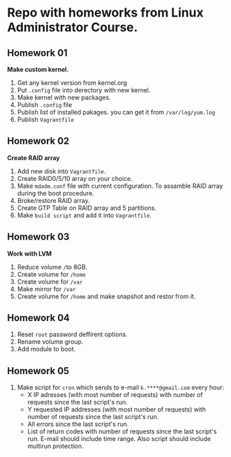 # Repo with homeworks from Linux Administrator Course.

## Homework 01
**Make custom kernel.**
1. Get any kernel version from kernel.org
2. Put `.config` file into derectory with new kernel.
3. Make kernel with new packages.
4. Publish `.config` file
5. Publish list of installed pakages. you can get it from `/var/log/yum.log`
6. Publish `Vagrantfile`
## Homework 02
**Create RAID array**
1. Add new disk into `Vagrantfile`.
2. Create RAID0/5/10 array on your choice.
3. Make `mdadm.conf` file with current configuration. To assamble RAID array during the boot procedure.
4. Broke/restore RAID array.
5. Create GTP Table on RAID array and 5 partitions.
6. Make `build script` and add it into `Vagrantfile`.
## Homework 03
**Work with LVM**
1. Reduce volume `/`to 8GB.
2. Create volume for `/home`
3. Create volume for `/var`
4. Make mirror for `/var`
5. Create volume for `/home` and make snapshot and restor from it.
## Homework 04
1. Reset `root` password deffirent options.
2. Rename volume group.
3. Add module to boot.
## Homework 05
1. Make script for `cron` which sends to e-mail `k.****@gmail.com` every hour:
    * X IP adresses (with most number of requests) with number of requests since the last script's run.
    * Y requested IP addresses (with most number of requests) with number of requests since the last script's run.
    * All errors since the last script's run.
    * List of return codes with number of requests since the last script's run.
E-mail should include time range. Also script should include multirun protection.